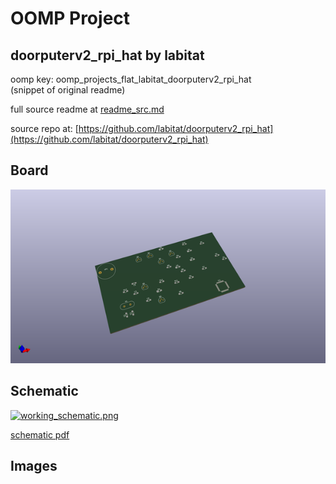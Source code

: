 # OOMP Project  
## doorputerv2_rpi_hat  by labitat  
  
oomp key: oomp_projects_flat_labitat_doorputerv2_rpi_hat  
(snippet of original readme)  
  
  
  full source readme at [readme_src.md](readme_src.md)  
  
source repo at: [https://github.com/labitat/doorputerv2_rpi_hat](https://github.com/labitat/doorputerv2_rpi_hat)  
## Board  
  
[![working_3d.png](working_3d_600.png)](working_3d.png)  
## Schematic  
  
[![working_schematic.png](working_schematic_600.png)](working_schematic.png)  
  
[schematic pdf](working_schematic.pdf)  
## Images  
